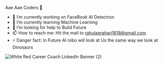 Aae Aae Coders 👋



- 🔭 I’m currently working on FaceBook AI Detectron
- 🌱 I’m currently learning Machine Learning
- 🤔 I’m looking for help to Build Future
- 📫 How to reach me: Hit the mail to rahulagrahari1618@gmail.com
- ⚡ Danger fact: In Future AI robo will look at Us the same way we look at Dinosaurs


![White   Red Career Coach LinkedIn Banner (2)](!(https://user-images.githubusercontent.com/66835286/133873894-1c2e867d-900b-4dfb-9b80-e6a90cbeb8bf.png))
